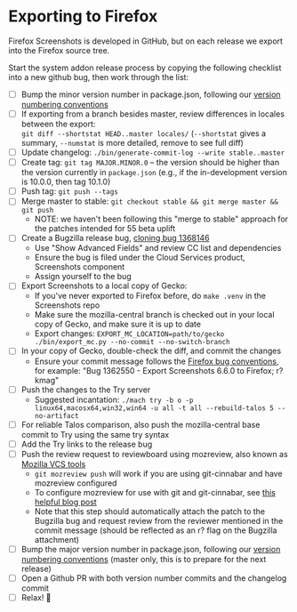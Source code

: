 # Exporting to Firefox

Firefox Screenshots is developed in GitHub, but on each release we export into the Firefox
source tree.

Start the system addon release process by copying the following checklist into a new github bug, then work through the list:

- [ ] Bump the minor version number in package.json, following our [version numbering conventions](https://github.com/mozilla-services/screenshots/issues/2647)
- [ ] If exporting from a branch besides master, review differences in locales between the export: <br> `git diff --shortstat HEAD..master locales/` (`--shortstat` gives a summary, `--numstat` is more detailed, remove to see full diff)
- [ ] Update changelog: `./bin/generate-commit-log --write stable..master`
- [ ] Create tag: `git tag MAJOR.MINOR.0` – the version should be higher than the version currently in `package.json` (e.g., if the in-development version is 10.0.0, then tag 10.1.0)
- [ ] Push tag: `git push --tags`
- [ ] Merge master to stable: `git checkout stable && git merge master && git push`
  - NOTE: we haven't been following this "merge to stable" approach for the patches intended for 55 beta uplift
- [ ] Create a Bugzilla release bug, [cloning bug 1368146](https://bugzilla.mozilla.org/enter_bug.cgi?format=__default__&product=Cloud%20Services&cloned_bug_id=1368146)
  - Use "Show Advanced Fields" and review CC list and dependencies
  - Ensure the bug is filed under the Cloud Services product, Screenshots component
  - Assign yourself to the bug
- [ ] Export Screenshots to a local copy of Gecko:
  - If you've never exported to Firefox before, do `make .venv` in the Screenshots repo
  - Make sure the mozilla-central branch is checked out in your local copy of Gecko, and make sure it is up to date
  - Export changes: `EXPORT_MC_LOCATION=path/to/gecko ./bin/export_mc.py --no-commit --no-switch-branch`
- [ ] In your copy of Gecko, double-check the diff, and commit the changes
  - Ensure your commit message follows the [Firefox bug conventions](https://mdn.io/Committing_Rules_and_Responsibilities), for example: "Bug 1362550 - Export Screenshots 6.6.0 to Firefox; r?kmag"
- [ ] Push the changes to the Try server
  - Suggested incantation: `./mach try -b o -p linux64,macosx64,win32,win64 -u all -t all --rebuild-talos 5 --no-artifact`
- [ ] For reliable Talos comparison, also push the mozilla-central base commit to Try using the same try syntax
- [ ] Add the Try links to the release bug
- [ ] Push the review request to reviewboard using mozreview, also known as [Mozilla VCS tools](https://mozilla-version-control-tools.readthedocs.io/en/latest/)
  - `git mozreview push` will work if you are using git-cinnabar and have mozreview configured
  - To configure mozreview for use with git and git-cinnabar, see [this helpful blog post](https://sny.no/2016/03/geckogit)
  - Note that this step should automatically attach the patch to the Bugzilla bug and request review from the reviewer mentioned in the commit message (should be reflected as an r? flag on the Bugzilla attachment)
- [ ] Bump the major version number in package.json, following our [version numbering conventions](https://github.com/mozilla-services/screenshots/issues/2647) (master only, this is to prepare for the next release)
- [ ] Open a Github PR with both version number commits and the changelog commit
- [ ] Relax! :beers:
